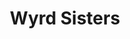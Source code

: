 ---
title: "Wyrd Sisters"
hashtag: "wyrd-sisters"
tags:
  - Book
  - Discworld
  - Terry Pratchett
---